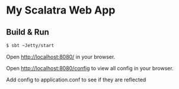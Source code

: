 # My Scalatra Web App #

## Build & Run ##

```sh
$ sbt ~Jetty/start
```

Open [http://localhost:8080/](http://localhost:8080/) in your browser.

Open [http://localhost:8080/config](http://localhost:8080/config) to view all config in your browser.

Add config to application.conf to see if they are reflected 

